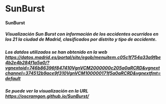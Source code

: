 # SunBurst

#### SunBurst
##### Visualización Sun Burst con información de los accidentes ocurridos en los 21 la ciudad de Madrid, clasificados por distrito y tipo de accidente.
##### Los datdos utilizados se han obtenido en la web https://datos.madrid.es/portal/site/egob/menuitem.c05c1f754a33a9fbe4b2e4b284f1a5a0/?vgnextoid=746b86396f847410VgnVCM2000000c205a0aRCRD&vgnextchannel=374512b9ace9f310VgnVCM100000171f5a0aRCRD&vgnextfmt=default
##### Se puede ver la visualización en la URL https://oscramgon.github.io/SunBurst/ 
